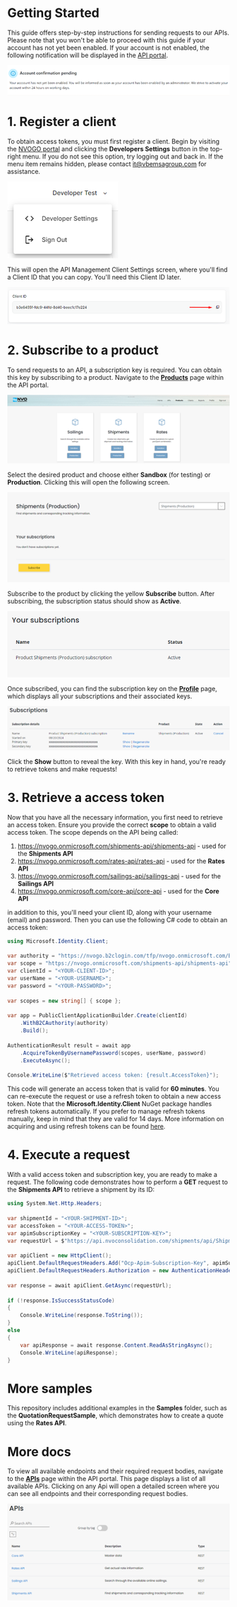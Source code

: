 # Getting Started

This guide offers step-by-step instructions for sending requests to our APIs. Please note that you won't be able to proceed with this guide if your account has not yet been enabled. If your account is not enabled, the following notification will be displayed in the [API portal](https://api-portal.nvoconsolidation.com/).

![alt text](images/not_activated_account.png)

# 1. Register a client

To obtain access tokens, you must first register a client. Begin by visiting the [NVOGO portal](https://nvogo.nvoconsolidation.com/) and clicking the **Developers Settings** button in the top-right menu. If you do not see this option, try logging out and back in. If the menu item remains hidden, please contact it@vbemsagroup.com for assistance.

![developers settings](images/developers_settings.png)

This will open the API Management Client Settings screen, where you'll find a Client ID that you can copy. You'll need this Client ID later.

![Copy Client Id](images/register_client.png)

# 2. Subscribe to a product

To send requests to an API, a subscription key is required. You can obtain this key by subscribing to a product. Navigate to the [**Products**](https://api-portal.nvoconsolidation.com/products) page within the API portal.

![Products overview](images/products_page.png)

Select the desired product and choose either **Sandbox** (for testing) or **Production**. Clicking this will open the following screen.

![Subscribe to a product](images/subscribe_to_a_product.png)

Subscribe to the product by clicking the yellow **Subscribe** button. After subscribing, the subscription status should show as **Active**.

![alt text](images/active_subscription.png)

Once subscribed, you can find the subscription key on the [**Profile**](https://api-portal.nvoconsolidation.com/profile) page, which displays all your subscriptions and their associated keys.

![Profile Page](images/profile_page.png)

Click the **Show** button to reveal the key. With this key in hand, you're ready to retrieve tokens and make requests!

# 3. Retrieve a access token

Now that you have all the necessary information, you first need to retrieve an access token. Ensure you provide the correct **scope** to obtain a valid access token. The scope depends on the API being called:

1. https://nvogo.onmicrosoft.com/shipments-api/shipments-api - used for the **Shipments API**
2. https://nvogo.onmicrosoft.com/rates-api/rates-api - used for the **Rates API**
3. https://nvogo.onmicrosoft.com/sailings-api/sailings-api - used for the **Sailings API**
4. https://nvogo.onmicrosoft.com/core-api/core-api - used for the **Core API**

in addition to this, you'll need your client ID, along with your username (email) and password. Then you can use the following C# code to obtain an access token:

```c#
using Microsoft.Identity.Client;

var authority = "https://nvogo.b2clogin.com/tfp/nvogo.onmicrosoft.com/B2C_1_ROPC/";
var scope = "https://nvogo.onmicrosoft.com/shipments-api/shipments-api";
var clientId = "<YOUR-CLIENT-ID>";
var userName = "<YOUR-USERNAME>";
var password = "<YOUR-PASSWORD>";

var scopes = new string[] { scope };

var app = PublicClientApplicationBuilder.Create(clientId)
    .WithB2CAuthority(authority)
    .Build();

AuthenticationResult result = await app
    .AcquireTokenByUsernamePassword(scopes, userName, password)
    .ExecuteAsync();

Console.WriteLine($"Retrieved access token: {result.AccessToken}");
```

This code will generate an access token that is valid for **60 minutes**. You can re-execute the request or use a refresh token to obtain a new access token. Note that the **Microsoft.Identity.Client** NuGet package handles refresh tokens automatically. If you prefer to manage refresh tokens manually, keep in mind that they are valid for 14 days. More information on acquiring and using refresh tokens can be found [here](https://learn.microsoft.com/en-us/azure/active-directory-b2c/add-ropc-policy?tabs=app-reg-ga&pivots=b2c-user-flow#test-the-ropc-flow).

# 4. Execute a request

With a valid access token and subscription key, you are ready to make a request. The following code demonstrates how to perform a **GET** request to the **Shipments API** to retrieve a shipment by its ID:

```c#
using System.Net.Http.Headers;

var shipmentId = "<YOUR-SHIPMENT-ID>";
var accessToken = "<YOUR-ACCESS-TOKEN>";
var apimSubscriptionKey = "<YOUR-SUBSCRIPTION-KEY>";
var requestUrl = $"https://api.nvoconsolidation.com/shipments/api/Shipments/{shipmentId}";

var apiClient = new HttpClient();
apiClient.DefaultRequestHeaders.Add("Ocp-Apim-Subscription-Key", apimSubscriptionKey);
apiClient.DefaultRequestHeaders.Authorization = new AuthenticationHeaderValue("Bearer", accessToken);

var response = await apiClient.GetAsync(requestUrl);

if (!response.IsSuccessStatusCode)
{
    Console.WriteLine(response.ToString());
}
else
{
    var apiResponse = await response.Content.ReadAsStringAsync();
    Console.WriteLine(apiResponse);
}

```

# More samples

This repository includes additional examples in the **Samples** folder, such as the **QuotationRequestSample**, which demonstrates how to create a quote using the **Rates API**.

# More docs

To view all available endpoints and their required request bodies, navigate to the [**APIs**](https://api-portal.nvoconsolidation.com/apis) page within the API portal. This page displays a list of all available APIs. Clicking on any Api will open a detailed screen where you can see all endpoints and their corresponding request bodies.

![Api's page](images/apis_page.png)
